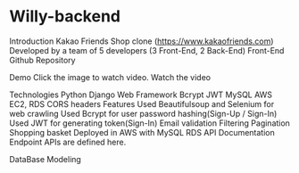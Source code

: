 # Willy-backend
Introduction
Kakao Friends Shop clone (https://www.kakaofriends.com)
Developed by a team of 5 developers (3 Front-End, 2 Back-End)
Front-End Github Repository

Demo
Click the image to watch video. Watch the video

Technologies
Python
Django Web Framework
Bcrypt
JWT
MySQL
AWS EC2, RDS
CORS headers
Features
Used Beautifulsoup and Selenium for web crawling
Used Bcrypt for user password hashing(Sign-Up / Sign-In)
Used JWT for generating token(Sign-In)
Email validation
Filtering
Pagination
Shopping basket
Deployed in AWS with MySQL RDS
API Documentation
Endpoint APIs are defined here.

DataBase Modeling

